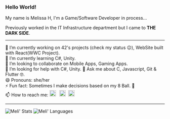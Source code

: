 ### Hello World!

My name is Melissa H, I'm a Game/Software Developer in process...  

Previously worked in the IT Infrastructure department but I came to **THE DARK SIDE**.

----

   🔭 I’m currently working on 42's projects (check my status 😉), WebSite built with React(WWC Project).  
   🌱 I’m currently learning C#, Unity.  
   👯 I’m looking to collaborate on Mobile Apps, Gaming Apps.  
   🤔 I’m looking for help with C#, Unity.
   💬 Ask me about C, Javascript, Git & Flutter 🤓.  
   😄 Pronouns: she/her  
   ⚡ Fun fact: Sometimes I make decisions based on my 8 Ball. 🎱  
   📫 How to reach me:       <a href="https://www.linkedin.com/in/melissahuertamn/"><img src="https://github.com/piratelicorne/piratelicorne/blob/master/icons/in-24.png" width="20px"></a> &nbsp;
<a href="https://www.youtube.com/channel/UCbTXsfGiE_PU32_krMQeusA"><img src="https://github.com/piratelicorne/piratelicorne/blob/master/icons/yt-24.png" width="20px"></a>&nbsp;
<a href="https://www.twitter.com/piratelicorne"><img src="https://github.com/piratelicorne/piratelicorne/blob/master/icons/tw-24.png" width="20px"></a>

----

![Meli' Stats](https://github-readme-stats.vercel.app/api?username=melissahuerta&show_icons=true&theme=buefy)
![Meli' Languages](https://github-readme-stats.vercel.app/api/top-langs/?username=melissahuerta&hide=jupyter%20notebook&layout=compact)
